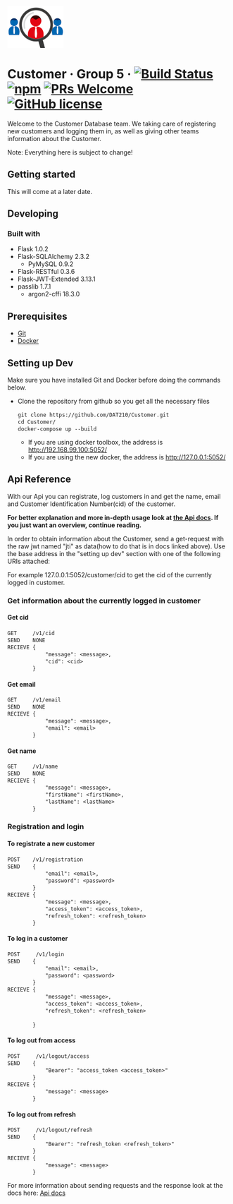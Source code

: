 ![Logo of the project](docs/images/Customer_logo.png)

# Customer &middot; Group 5 &middot; [![Build Status](https://img.shields.io/travis/npm/npm/latest.svg?style=flat-square)](https://travis-ci.org/npm/npm) [![npm](https://img.shields.io/npm/v/npm.svg?style=flat-square)](https://www.npmjs.com/package/npm) [![PRs Welcome](https://img.shields.io/badge/PRs-welcome-brightgreen.svg?style=flat-square)](http://makeapullrequest.com) [![GitHub license](https://img.shields.io/badge/license-MIT-blue.svg?style=flat-square)](https://github.com/your/your-project/blob/master/LICENSE)

Welcome to the Customer Database team. We taking care of registering new customers and logging them in, as well as giving other teams information about the Customer.

Note: Everything here is subject to change!

## Getting started
This will come at a later date.

## Developing
### Built with
* Flask 1.0.2
* Flask-SQLAlchemy 2.3.2
    * PyMySQL 0.9.2
* Flask-RESTful 0.3.6
* Flask-JWT-Extended 3.13.1
* passlib 1.7.1
    * argon2-cffi 18.3.0

## Prerequisites
* [Git](https://git-scm.com/downloads)
* [Docker](https://www.docker.com/get-started)

## Setting up Dev
Make sure you have installed Git and Docker before doing the commands below.

* Clone the repository from github so you get all the necessary files

    ```shell
    git clone https://github.com/DAT210/Customer.git
    cd Customer/
    docker-compose up --build
    ```

    * If you are using docker toolbox, the address is  http://192.168.99.100:5052/
    * If you are using the new docker, the address is  http://127.0.0.1:5052/

## Api Reference

With our Api you can registrate, log customers in and get the name, email and Customer Identification Number(cid) of the customer.

__For better explanation and more in-depth usage look at [the Api docs](docs/). If you just want an overview, continue reading.__

In order to obtain information about the Customer, send a get-request with the raw jwt named "jti" as data(how to do that is in docs linked above). Use the base address in the "setting up dev" section with one of the following URIs attached:

For example 127.0.0.1:5052/customer/cid to get the cid of the currently logged in customer.

### Get information about the currently logged in customer

#### Get cid

```
GET     /v1/cid
SEND    NONE
RECIEVE {
            "message": <message>,
            "cid": <cid>
        }
```

#### Get email

```
GET     /v1/email
SEND    NONE
RECIEVE {
            "message": <message>,
            "email": <email>
        }
```

#### Get name

```
GET     /v1/name
SEND    NONE
RECIEVE {
            "message": <message>,
            "firstName": <firstName>,
            "lastName": <lastName>
        }
```
### Registration and login

#### To registrate a new customer

```
POST    /v1/registration
SEND    {
            "email": <email>,
            "password": <password>
        }
RECIEVE {
            "message": <message>,
            "access_token": <access_token>,
            "refresh_token": <refresh_token>
        }
```

#### To log in a customer

```
POST     /v1/login
SEND    {
            "email": <email>,
            "password": <password>
        }
RECIEVE {
            "message": <message>,
            "access_token": <access_token>,
            "refresh_token": <refresh_token>
            
        }
```
#### To log out from access

```
POST     /v1/logout/access
SEND    {
            "Bearer": "access_token <access_token>"
        }
RECIEVE {
            "message": <message>
        }
```

#### To log out from refresh

```
POST     /v1/logout/refresh
SEND    {
            "Bearer": "refresh_token <refresh_token>"
        }
RECIEVE {
            "message": <message>
        }
```

For more information about sending requests and the response look at the docs here: [Api docs](docs/)